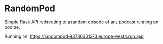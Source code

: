 # RandomPod

Simple Flask API redirecting to a random episode of any podcast running on podige.

Running on: https://randompod-93736301373.europe-west4.run.app